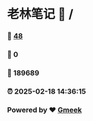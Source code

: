 # 老林笔记 :link: / 
### :page_facing_up: [48](//tag.html) 
### :speech_balloon: 0 
### :hibiscus: 189689 
### :alarm_clock: 2025-02-18 14:36:15 
### Powered by :heart: [Gmeek](https://github.com/Meekdai/Gmeek)
